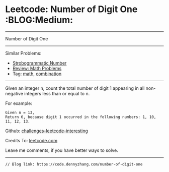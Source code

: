 # Leetcode: Number of Digit One     :BLOG:Medium:


---

Number of Digit One  

---

Similar Problems:  
-   [Strobogrammatic Number](https://code.dennyzhang.com/strobogrammatic-number)
-   [Review: Math Problems](https://code.dennyzhang.com/review-math)
-   Tag: [math](https://code.dennyzhang.com/tag/math), [combination](https://code.dennyzhang.com/tag/combination)

---

Given an integer n, count the total number of digit 1 appearing in all non-negative integers less than or equal to n.  

For example:  

    Given n = 13,
    Return 6, because digit 1 occurred in the following numbers: 1, 10, 11, 12, 13.

Github: [challenges-leetcode-interesting](https://github.com/DennyZhang/challenges-leetcode-interesting/tree/master/number-of-digit-one)  

Credits To: [leetcode.com](https://leetcode.com/problems/number-of-digit-one/description/)  

Leave me comments, if you have better ways to solve.  

---

    // Blog link: https://code.dennyzhang.com/number-of-digit-one